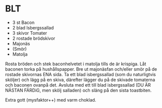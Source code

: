 # BLT

* 3 st Bacon
* 2 blad Isbergssallad
* 3 skivor Tomater
* 2 rostade brödskivor
* Majonäs
* (Smör)
* Matolja

Rosta bröden och stek baconhelvetet i matolja tills de är krispiga. Låt baconen
torka på hushållspapper. Bre ut majonäsfan och/eller smör på de rostade skivornas
ENA sida. Ta ett blad isbergssallad (som du naturligtvis sköljer) och lägg på
en skiva, därefter lägger du på de skivade tomaterna och baconen ovanpå det.
Avsluta med ett till blad isbergssallad (DU ÄR NÄSTAN FÄRDiG, men skölj
salladen) och släng på den sista toastbiten.

Extra gott (mysfaktor++) med varm choklad.

